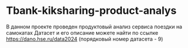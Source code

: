 # Tbank-kiksharing-product-analys
В данном проекте проведен продуктовый анализ сервиса поездки на самокатах 
Датасет и его описание можете найти по ссылке https://dano.hse.ru/data2024 (порядковый номер датасета - 9)
